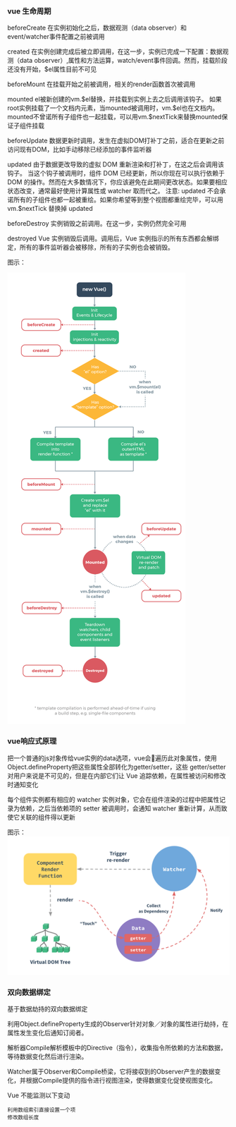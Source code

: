### vue 生命周期

beforeCreate
    在实例初始化之后，数据观测（data observer）和 event/watcher事件配置之前被调用

created
    在实例创建完成后被立即调用，在这一步，实例已完成一下配置：数据观测（data observer）,属性和方法运算，watch/event事件回调。然而，挂载阶段还没有开始，$el属性目前不可见

beforeMount
    在挂载开始之前被调用，相关的render函数首次被调用

mounted
    el被新创建的vm.\$el替换，并挂载到实例上去之后调用该钩子。
    如果root实例挂载了一个文档内元素，当mounted被调用时，vm.\$el也在文档内。
    mounted不曾诺所有子组件也一起挂载，可以用vm.$nextTick来替换mounted保证子组件挂载

beforeUpdate
    数据更新时调用，发生在虚拟DOM打补丁之前，适合在更新之前访问现有DOM，比如手动移除已经添加的事件监听器

updated
    由于数据更改导致的虚拟 DOM 重新渲染和打补丁，在这之后会调用该钩子。
    当这个钩子被调用时，组件 DOM 已经更新，所以你现在可以执行依赖于 DOM 的操作。然而在大多数情况下，你应该避免在此期间更改状态。如果要相应状态改变，通常最好使用计算属性或 watcher 取而代之。
    注意: updated 不会承诺所有的子组件也都一起被重绘。如果你希望等到整个视图都重绘完毕，可以用 vm.$nextTick 替换掉 updated

beforeDestroy
    实例销毁之前调用。在这一步，实例仍然完全可用

destroyed
    Vue 实例销毁后调用。调用后，Vue 实例指示的所有东西都会解绑定，所有的事件监听器会被移除，所有的子实例也会被销毁。

图示：

![vue 生命周期](../img/lifecycle.png)


### vue响应式原理

把一个普通的js对象传给vue实例的data选项，vue会遍历此对象属性，使用Object.defineProperty把这些属性全部转化为getter/setter，这些 getter/setter 对用户来说是不可见的，但是在内部它们让 Vue 追踪依赖，在属性被访问和修改时通知变化

每个组件实例都有相应的 watcher 实例对象，它会在组件渲染的过程中把属性记录为依赖，之后当依赖项的 setter 被调用时，会通知 watcher 重新计算，从而致使它关联的组件得以更新

图示：
![响应式](../img/data.png)





### 双向数据绑定

基于数据劫持的双向数据绑定

利用Object.defineProperty生成的Observer针对对象／对象的属性进行劫持，在属性发生变化后通知订阅者。

解析器Compile解析模板中的Directive（指令），收集指令所依赖的方法和数据，等待数据变化然后进行渲染。

Watcher属于Observer和Compile桥梁，它将接収到的Observer产生的数据变化，并根据Compile提供的指令进行视图渲染，使得数据变化促使视图变化。


Vue 不能监测以下变动

    利用数组索引直接设置一个项
    修改数组长度
